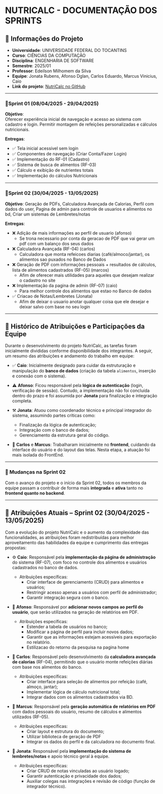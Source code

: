 # NUTRICALC - DOCUMENTAÇÃO DOS SPRINTS

## 📘 Informações do Projeto

- **Universidade**: UNIVERSIDADE FEDERAL DO TOCANTINS  
- **Curso**: CIÊNCIAS DA COMPUTAÇÃO  
- **Disciplina**: ENGENHARIA DE SOFTWARE  
- **Semestre**: 2025/01  
- **Professor**: Edeilson Milhomem da Silva  
- **Equipe**: Jonata Rubens, Afonso Dglan, Carlos Eduardo, Marcus Vinicius, Caio  
- **Link do projeto**: [NutriCalc no GitHub](https://github.com/JonataRubens/NutriCalc.git)

---

### 🧮Sprint 01 (08/04/2025 - 29/04/2025)
**Objetivo**:  
Oferecer experiência inicial de navegação e acesso ao sistema com cadastro e login. Permitir montagem de refeições personalizadas e cálculos nutricionais.

**Entregas**:
- ✅ Tela inicial acessível sem login
- ✅ Componentes de navegação (Criar Conta/Fazer Login)
- ✅ Implementação do RF-01 (Cadastro)
- ✅ Sistema de busca de alimentos (RF-03)
- ✅ Cálculo e exibição de nutrientes totais
- ✅ Implementação do cálculos Nutricionais

---

### 🧮Sprint 02 (30/04/2025 - 13/05/2025)

**Objetivo**: 
Geração de PDFs, Calculadora Avançada de Calorias, Perfil com dados do user, Pagina de admin para controle de usuarios e alimentos no bd, Criar um sistemas de Lembretes/notas

**Entregas**:
- ❌ Adição de mais informações ao perfil de usuario (afonso)
  - Se trona necessario por conta da geracao de PDF que vai gerar um pdf com um balanço dos seus dados
- ❌ Calculadora Avançada (RF-04) (carlos)
  - Calculadora que monta refeicoes diarias (café/almoco/jantar), os alimentos sao puxados no Banco de Dados
- ❌ Geração de PDF com informações pessoais + resultados de cálculos, lista de alimentos cadastrados  (RF-05) (marcos)
  - Afim de oferecer mais utilidades para aqueles que desejam realizar o cadastro no site
- ❌ Implementação da pagina de admin (RF-07) (caio) 
  - Para melhor controle dos alimentos que estao no Banco de dados
- ✅ Criacao de Notas/Lembretes (Jonata)
  - Afim de deixar o usuario anotar qualquer coisa que ele desejar e deixar salvo com base no seu login 

---

## 🧾 Histórico de Atribuições e Participações da Equipe

Durante o desenvolvimento do projeto NutriCalc, as tarefas foram inicialmente divididas conforme disponibilidade dos integrantes. A seguir, um resumo das atribuições e andamento do trabalho em equipe:

- ✅ **Caio**: Inicialmente designado para cuidar da estruturação e manipulação do **banco de dados** (criação da tabela `alimentos`, inserção e conexão com o sistema).
  
- ⚠️ **Afonso**: Ficou responsável pela **lógica de autenticação** (login, verificação de sessão). Contudo, a implementação não foi concluída dentro do prazo e foi assumida por **Jonata** para finalização e integração completa.

- ⚒️ **Jonata**: Atuou como coordenador técnico e principal integrador do sistema, assumindo partes críticas como:
  - Finalização da lógica de autenticação;
  - Integração com o banco de dados;
  - Gerenciamento da estrutura geral do código.

- 🎨 **Carlos** e **Marcus**: Trabalharam inicialmente no **frontend**, cuidando da interface do usuário e do layout das telas. Nesta etapa, a atuação foi mais isolada do FrontEnd.

---

### 🔄 Mudanças na Sprint 02

Com o avanço do projeto e o início da Sprint 02, todos os membros da equipe passam a contribuir de forma mais **integrada** e **ativa** tanto no **frontend quanto no backend**.

---

## 🧾 Atribuições Atuais – Sprint 02 (30/04/2025 - 13/05/2025)

Com a evolução do projeto NutriCalc e o aumento da complexidade das funcionalidades, as atribuições foram redistribuídas para melhor aproveitamento das habilidades da equipe e cumprimento das entregas propostas:

- ⚙️ **Caio**: Responsável pela **implementação da página de administração** do sistema (RF-07), com foco no controle dos alimentos e usuários cadastrados no banco de dados.  
  - Atribuições específicas:
    - Criar interface de gerenciamento (CRUD) para alimentos e usuários;
    - Restringir acesso apenas a usuários com perfil de administrador;
    - Garantir integração segura com o banco.

- 🧾 **Afonso**: Responsável por **adicionar novos campos ao perfil do usuário**, que serão utilizados na geração de relatórios em PDF.  
  - Atribuições específicas:
    - Estender a tabela de usuários no banco;
    - Modificar a página de perfil para incluir novos dados;
    - Garantir que as informações estejam acessíveis para exportação no relatório.
    - Estilizacao do retorno da pesquisa na pagina home

- 🧮 **Carlos**: Responsável pelo desenvolvimento da **calculadora avançada de calorias** (RF-04), permitindo que o usuário monte refeições diárias com base nos alimentos do banco.  
  - Atribuições específicas:
    - Criar interface para seleção de alimentos por refeição (café, almoço, jantar);
    - Implementar lógica de cálculo nutricional total;
    - Integrar dados com os alimentos cadastrados via BD.

- 📄 **Marcus**: Responsável pela **geração automática de relatórios em PDF** com dados pessoais do usuário, resumo de cálculos e alimentos utilizados (RF-05).  
  - Atribuições específicas:
    - Criar layout e estrutura do documento;
    - Utilizar biblioteca de geração de PDF 
    - Integrar os dados do perfil e da calculadora no documento final.

- 📝 **Jonata**: Responsável pela **implementação do sistema de lembretes/notas** e apoio técnico geral à equipe.  
  - Atribuições específicas:
    - Criar CRUD de notas vinculadas ao usuário logado;
    - Garantir autenticação e privacidade dos dados;
    - Auxiliar colegas nas integrações e revisão de código (função de integrador técnico).


